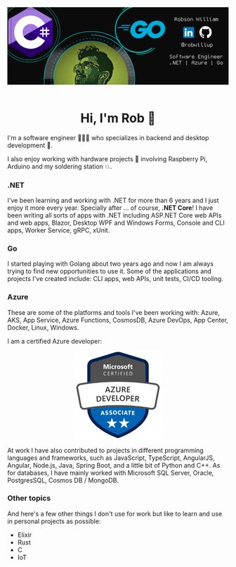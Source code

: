 <div align="center">
  <img src="https://raw.githubusercontent.com/robwillup/mithrandir/main/assets/images/banner_dark_small.png">
</div>

<br />

<h1 align='center'>
  Hi, I'm Rob 👋
</h1>

I'm a software engineer 🧑🏻‍💻 who specializes in backend and desktop
development 🚀.

I also enjoy working with hardware projects 🤖 involving Raspberry Pi, Arduino and
my soldering station 💥.

### .NET

I've been learning and working with .NET for more than 6 years and I just enjoy
it more every year. Specially after ... of course, **.NET Core**! I have been
writing all sorts of apps with .NET including ASP.NET Core web APIs and web apps,
Blazor, Desktop WPF and Windows Forms, Console and CLI apps, Worker Service, gRPC,
xUnit.

### Go

I started playing with Golang about two years ago and now I am always trying to find
new opportunities to use it. Some of the applications and projects I've created
include: CLI apps, web APIs, unit tests, CI/CD tooling.

### Azure

These are some of the platforms and tools I've been working with: Azure, AKS, App
Service, Azure Functions, CosmosDB, Azure DevOps, App Center, Docker, Linux, Windows.

I am a certified Azure developer:

<p align="center">
  <img width=200 src="https://github.com/robwillup/Mithrandir/blob/main/assets/images/azure-developer-associate-600x600.png?raw=true">
</p>

At work I have also contributed to projects in different programming languages and
frameworks, such as JavaScript, TypeScript, AngularJS, Angular, Node.js, Java, Spring
Boot, and a little bit of Python and C++. As for databases, I have mainly worked
with Microsoft SQL Server, Oracle, PostgresSQL, Cosmos DB / MongoDB.

### Other topics

And here's a few other things I don't use for work but like to learn and use in
personal projects as possible:

* Elixir
* Rust
* C
* IoT
